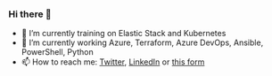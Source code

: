 ### Hi there 👋

- 🌱 I’m currently training on Elastic Stack and Kubernetes
- 🔭 I’m currently working Azure, Terraform, Azure DevOps, Ansible, PowerShell, Python
- 📫 How to reach me: [Twitter](https://twitter.com/lazywinadmin), [LinkedIn](https://www.linkedin.com/in/fxcat/) or [this form](https://lazywinadmin.com/about.html#contact-me)


<!-- ![visitors](https://visitor-badge.glitch.me/badge?page_id=lazywinadmin.lazywinadmin)
**lazywinadmin/lazywinadmin** is a ✨ _special_ ✨ repository because its `README.md` (this file) appears on your GitHub profile.

Here are some ideas to get you started:


- 🌱 I’m currently learning ...
- 👯 I’m looking to collaborate on ...
- 🤔 I’m looking for help with ...
- 💬 Ask me about ...
- 📫 How to reach me: ...
- 😄 Pronouns: ...
- ⚡ Fun fact: ...
-->
